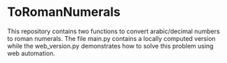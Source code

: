 # ToRomanNumerals

This repository contains two functions to convert arabic/decimal numbers to roman numerals.
The file main.py contains a locally computed version while the web_version.py demonstrates how to solve this problem using web automation.
